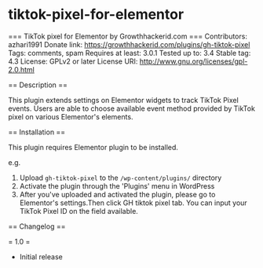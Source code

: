 # tiktok-pixel-for-elementor

=== TikTok pixel for Elementor by Growthhackerid.com ===
Contributors: azhari1991
Donate link: https://growthhackerid.com/plugins/gh-tiktok-pixel
Tags: comments, spam
Requires at least: 3.0.1
Tested up to: 3.4
Stable tag: 4.3
License: GPLv2 or later
License URI: http://www.gnu.org/licenses/gpl-2.0.html

== Description ==

This plugin extends settings on Elementor widgets to track TikTok Pixel events. 
Users are able to choose available event method provided by TikTok pixel on various Elementor's elements.

== Installation ==

This plugin requires Elementor plugin to be installed.

e.g.

1. Upload `gh-tiktok-pixel` to the `/wp-content/plugins/` directory
2. Activate the plugin through the 'Plugins' menu in WordPress
3. After you've uploaded and activated the plugin, please go to Elementor's settings.Then click GH tiktok pixel tab. You can input your TikTok Pixel ID on the field available. 

== Changelog ==

= 1.0 =
* Initial release

